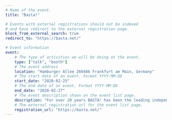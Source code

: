 ```yaml
---
# Name of the event.
title: "Basta!"

# Events with external registrations should not be indexed
# and have redirect to the external registration page.
block_from_external_search: true
redirect_to: "https://basta.net/"

# Event information
event:
    # The type of activities we will be doing at the event.
    type: ["talk", "booth"]
    # The event address
    location: "Hamburger Allee 260486 Frankfurt am Main, Germany"
    # The start date of an event. Format YYYY-MM-DD
    start_date: "2020-02-25"
    # The end date of an event. Format YYYY-MM-DD
    end_date: "2020-02-27"
    # The event description shown on the event list page.
    description: "For over 20 years BASTA! has been the leading independent conference for Microsoft-, Cloud & Web-Technologies. Stay up to date on developments in the Microsoft Universe with our informative keynotes, sessions and power workshops."
    # The external registration url for the event list page.
    registration_url: "https://basta.net/"
---
```

